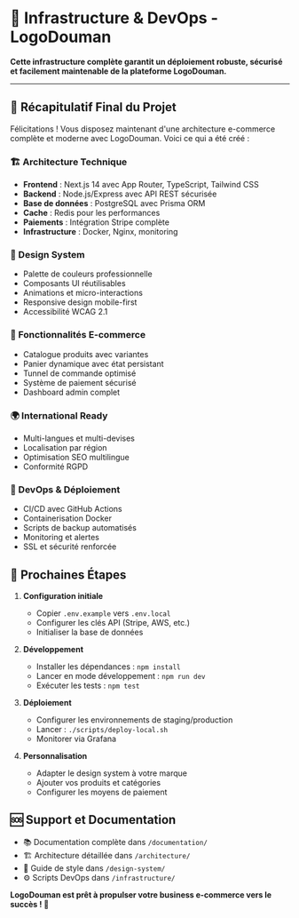 # 🚀 Infrastructure & DevOps - LogoDouman

**Cette infrastructure complète garantit un déploiement robuste, sécurisé et facilement maintenable de la plateforme LogoDouman.**

---

## 📄 Récapitulatif Final du Projet

Félicitations ! Vous disposez maintenant d'une architecture e-commerce complète et moderne avec LogoDouman. Voici ce qui a été créé :

### 🏗️ Architecture Technique
- **Frontend** : Next.js 14 avec App Router, TypeScript, Tailwind CSS
- **Backend** : Node.js/Express avec API REST sécurisée
- **Base de données** : PostgreSQL avec Prisma ORM
- **Cache** : Redis pour les performances
- **Paiements** : Intégration Stripe complète
- **Infrastructure** : Docker, Nginx, monitoring

### 🎨 Design System
- Palette de couleurs professionnelle
- Composants UI réutilisables
- Animations et micro-interactions
- Responsive design mobile-first
- Accessibilité WCAG 2.1

### 🛒 Fonctionnalités E-commerce
- Catalogue produits avec variantes
- Panier dynamique avec état persistant
- Tunnel de commande optimisé
- Système de paiement sécurisé
- Dashboard admin complet

### 🌍 International Ready
- Multi-langues et multi-devises
- Localisation par région
- Optimisation SEO multilingue
- Conformité RGPD

### 🚀 DevOps & Déploiement
- CI/CD avec GitHub Actions
- Containerisation Docker
- Scripts de backup automatisés
- Monitoring et alertes
- SSL et sécurité renforcée

## 🎯 Prochaines Étapes

1. **Configuration initiale**
   - Copier `.env.example` vers `.env.local`
   - Configurer les clés API (Stripe, AWS, etc.)
   - Initialiser la base de données

2. **Développement**
   - Installer les dépendances : `npm install`
   - Lancer en mode développement : `npm run dev`
   - Exécuter les tests : `npm test`

3. **Déploiement**
   - Configurer les environnements de staging/production
   - Lancer : `./scripts/deploy-local.sh`
   - Monitorer via Grafana

4. **Personnalisation**
   - Adapter le design system à votre marque
   - Ajouter vos produits et catégories
   - Configurer les moyens de paiement

## 🆘 Support et Documentation

- 📚 Documentation complète dans `/documentation/`
- 🏗️ Architecture détaillée dans `/architecture/`
- 🎨 Guide de style dans `/design-system/`
- ⚙️ Scripts DevOps dans `/infrastructure/`

**LogoDouman est prêt à propulser votre business e-commerce vers le succès ! 🚀**
